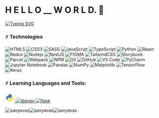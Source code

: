 # H E L L O __ W O R L D. 👋

[![Typing SVG](https://readme-typing-svg.herokuapp.com?color=%2336BCF7&lines=Computer+science+student)](https://git.io/typing-svg)

### ⚡ Technologies
![HTML5](https://img.shields.io/badge/-HTML5-E34F26?style=plastic&logo=html5&logoColor=white)
![CSS3](https://img.shields.io/badge/-CSS3-1572B6?style=plastic&logo=css3)
![SASS](https://img.shields.io/badge/-SASS-E10098?style=plastic&logo=sass)
![JavaScript](https://img.shields.io/badge/-JavaScript-black?style=plastic&logo=javascript)
![TypeScript](https://img.shields.io/badge/typescript-%23007ACC.svg?style=plastic&logo=typescript&logoColor=white)
![Python](https://img.shields.io/badge/python-3670A0?style=plastic&logo=python&logoColor=ffdd54)
![React](https://img.shields.io/badge/-React-darkslategray?style=plastic&logo=react)
![Redux](https://img.shields.io/badge/-Redux-darkslategray?style=plastic&logo=redux)
![Nodejs](https://img.shields.io/badge/-Nodejs-black?style=plastic&logo=Node.js)
![NestJS](https://img.shields.io/badge/nestjs-%23E0234E.svg?style=plastic&logo=nestjs&logoColor=white)
![FIGMA](https://img.shields.io/badge/-Figma-black?style=plastic&logo=figma)
![TailwindCSS](https://img.shields.io/badge/tailwindcss-%2338B2AC.svg?style=plastic&logo=tailwind-css&logoColor=white)
![Storybook](https://img.shields.io/badge/-Storybook-FF4785?style=plastic&logo=storybook&logoColor=white)
![Parcel](https://img.shields.io/badge/-Parcel-black?style=plastic&logo=Parceljs)
![Webpack](https://img.shields.io/badge/-Webpack-black?style=plastic&logo=Webpack)
![NPM](https://img.shields.io/badge/-NPM-firebrick?style=plastic&logo=npm)
![Git](https://img.shields.io/badge/-Git-black?style=plastic&logo=git)
![GitHub](https://img.shields.io/badge/-GitHub-181717?style=plastic&logo=github)
![VS Code](https://img.shields.io/badge/-VS%20Code-007ACC?style=plastic&logo=visual-studio-code)
![PyCharm](https://img.shields.io/badge/pycharm-143?style=plastic&logo=pycharm&logoColor=black&color=black&labelColor=green)
![Jupyter Notebook](https://img.shields.io/badge/jupyter-%23FA0F00.svg?style=plastic&logo=jupyter&logoColor=white)
![Pandas](https://img.shields.io/badge/pandas-%23150458.svg?style=plastic&logo=pandas&logoColor=white)
![NumPy](https://img.shields.io/badge/numpy-%23013243.svg?style=plastic&logo=numpy&logoColor=white)
![Matplotlib](https://img.shields.io/badge/Matplotlib-%23ffffff.svg?style=plastic&logo=Matplotlib&logoColor=black)
![TensorFlow](https://img.shields.io/badge/TensorFlow-%23FF6F00.svg?style=plastic&logo=TensorFlow&logoColor=white)
![Keras](https://img.shields.io/badge/Keras-%23D00000.svg?style=plastic&logo=Keras&logoColor=white)

<h3 align="left"> ⚡ Learning Languages and Tools:</h3>
<p align="left"> 
<a href="https://www.python.org" target="_blank" rel="noreferrer"> <img src="https://raw.githubusercontent.com/devicons/devicon/master/icons/python/python-original.svg" alt="python" width="30" height="30"/> </a> 
<a href="https://www.djangoproject.com" target="_blank" rel="noreferrer"> <img src="https://upload.wikimedia.org/wikipedia/commons/7/75/Django_logo.svg" alt="django" width="90" height="30"/> </a> 
<a href="https://flask.palletsprojects.com/en/2.2.x/" target="_blank" rel="noreferrer"> <img src="https://upload.wikimedia.org/wikipedia/commons/thumb/3/3c/Flask_logo.svg/1200px-Flask_logo.svg.png" alt="flask" width="90" height="30"/> </a>
</p>

<p><img align="left" src="https://github-readme-stats.vercel.app/api?username=sanyavas&show_icons=true&theme=transparent" alt="sanyavas" height="160" /></p>
<p><img align="left" src="https://github-readme-stats.vercel.app/api/top-langs?username=sanyavas&show_icons=true&theme=transparent&locale=en&layout=compact" alt="sanyavas" height="160" /></p>

<p align="left"> <img src="https://komarev.com/ghpvc/?username=sanyavas&label=Profile%20views&color=0e75b6&style=plastic" alt="sanyavas" /> </p>
